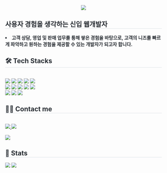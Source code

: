 <div align= "center">
    <img src="https://capsule-render.vercel.app/api?type=wave&color=auto&height=120&text=일%20잘합니다..&animation=blinking&fontColor=3667d9&fontSize=40" />
    </div>
    <div style="text-align: left;"> 
    <h2 style="border-bottom: 1px solid #d8dee4; color: #282d33;"> 사용자 경험을 생각하는 신입 웹개발자 </h2>  
    <div style="font-weight: 700; font-size: 15px; text-align: left; color: #282d33;"> <li> 고객 상담, 영업 및 판매 업무를 통해 쌓은 경험을 바탕으로, 고객의 니즈를 빠르게 파악하고 원하는 경험을 제공할 수 있는 개발자가 되고자 합니다. </div> 
    </div>
    <div style="text-align: left;">
    <h2 style="border-bottom: 1px solid #d8dee4; color: #282d33;"> 🛠️ Tech Stacks </h2> <br> 
    <div style="margin: ; text-align: left;" "text-align: left;"> <img src="https://img.shields.io/badge/Amazon AWS-232F3E?style=plastic&logo=Amazon AWS&logoColor=white">
          <img src="https://img.shields.io/badge/CSS3-1572B6?style=plastic&logo=CSS3&logoColor=white">
          <img src="https://img.shields.io/badge/Figma-F24E1E?style=plastic&logo=Figma&logoColor=white">
          <img src="https://img.shields.io/badge/Github-181717?style=plastic&logo=Github&logoColor=white">
          <img src="https://img.shields.io/badge/HTML5-E34F26?style=plastic&logo=HTML5&logoColor=white">
          <br/><img src="https://img.shields.io/badge/jQuery-0769AD?style=plastic&logo=jQuery&logoColor=white">
          <img src="https://img.shields.io/badge/Java-007396?style=plastic&logo=Java&logoColor=white">
          <img src="https://img.shields.io/badge/Javascript-F7DF1E?style=plastic&logo=Javascript&logoColor=white">
          <img src="https://img.shields.io/badge/Notion-000000?style=plastic&logo=Notion&logoColor=white">
          <img src="https://img.shields.io/badge/Oracle-F80000?style=plastic&logo=Oracle&logoColor=white">
          <br/><img src="https://img.shields.io/badge/React-61DAFB?style=plastic&logo=React&logoColor=white">
          <img src="https://img.shields.io/badge/Spring Boot-6DB33F?style=plastic&logo=Spring Boot&logoColor=white">
          <img src="https://img.shields.io/badge/Spring-6DB33F?style=plastic&logo=Spring&logoColor=white">
          </div>
    </div>
    <div style="text-align: left;">
    <h2 style="border-bottom: 1px solid #d8dee4; color: #282d33;"> 🧑‍💻 Contact me </h2> <br> 
    <div style="text-align: left;"> <a href=https://www.instagram.com/seolin_bi/> <img src="https://img.shields.io/badge/Instagram-E4405F?style=plastic&logo=Instagram&logoColor=white&link=https://www.instagram.com/seolin_bi/"> </a>
         <a href=https://www.instagram.com/seolin_bi/> <img src="https://img.shields.io/badge/Velog-20C997?style=plastic&logo=Velog&logoColor=white&link=https://www.instagram.com/seolin_bi/"> </a>
          </div>  <br> 
    <div style="text-align: left;"> <a href="https://hits.seeyoufarm.com"> <img src="https://hits.seeyoufarm.com/api/count/incr/badge.svg?url=https%3A%2F%2Fgithub.com%2Fhmmhmmhmmhmm%2F&count_bg=%23000000&title_bg=%23000000&icon=github.svg&icon_color=%23FFFFFF&title=GitHub&edge_flat=false"/></a>
       </div> 
    </div>
    <div style="text-align: left;"> 
    <h2 style="border-bottom: 1px solid #d8dee4; color: #282d33;"> 🏅 Stats </h2> <div style="text-align: left;"> <img src="https://github-readme-stats.vercel.app/api?username=hmmhmmhmmhmm&custom_title=hmmhmmhmmhmm's Github Stat&bg_color=180,000000,&title_color=000000&text_color=000000"/> <img src="https://github-readme-stats.vercel.app/api/top-langs/?username=hmmhmmhmmhmm&layout=compact&bg_color=180,000000,&title_color=000000&text_color=000000"/> </div> 
    </div>
    
